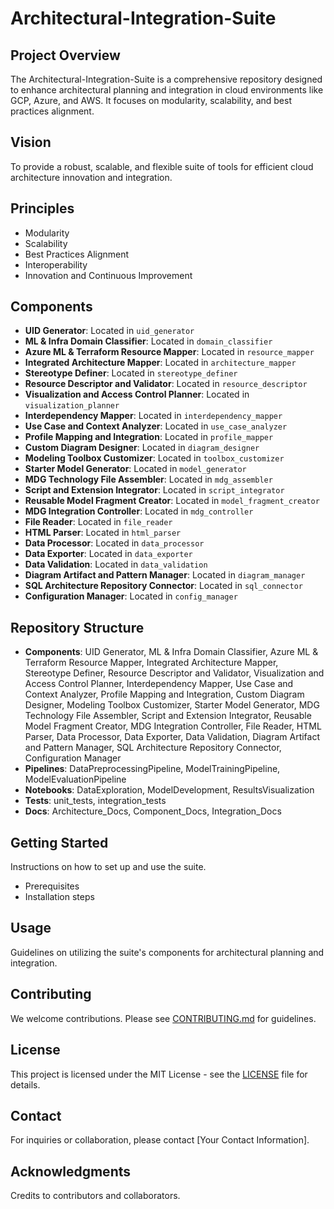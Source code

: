 # Architectural-Integration-Suite

## Project Overview
The Architectural-Integration-Suite is a comprehensive repository designed to enhance architectural planning and integration in cloud environments like GCP, Azure, and AWS. It focuses on modularity, scalability, and best practices alignment.

## Vision
To provide a robust, scalable, and flexible suite of tools for efficient cloud architecture innovation and integration.

## Principles
- Modularity
- Scalability
- Best Practices Alignment
- Interoperability
- Innovation and Continuous Improvement

## Components
- **UID Generator**: Located in `uid_generator`
- **ML & Infra Domain Classifier**: Located in `domain_classifier`
- **Azure ML & Terraform Resource Mapper**: Located in `resource_mapper`
- **Integrated Architecture Mapper**: Located in `architecture_mapper`
- **Stereotype Definer**: Located in `stereotype_definer`
- **Resource Descriptor and Validator**: Located in `resource_descriptor`
- **Visualization and Access Control Planner**: Located in `visualization_planner`
- **Interdependency Mapper**: Located in `interdependency_mapper`
- **Use Case and Context Analyzer**: Located in `use_case_analyzer`
- **Profile Mapping and Integration**: Located in `profile_mapper`
- **Custom Diagram Designer**: Located in `diagram_designer`
- **Modeling Toolbox Customizer**: Located in `toolbox_customizer`
- **Starter Model Generator**: Located in `model_generator`
- **MDG Technology File Assembler**: Located in `mdg_assembler`
- **Script and Extension Integrator**: Located in `script_integrator`
- **Reusable Model Fragment Creator**: Located in `model_fragment_creator`
- **MDG Integration Controller**: Located in `mdg_controller`
- **File Reader**: Located in `file_reader`
- **HTML Parser**: Located in `html_parser`
- **Data Processor**: Located in `data_processor`
- **Data Exporter**: Located in `data_exporter`
- **Data Validation**: Located in `data_validation`
- **Diagram Artifact and Pattern Manager**: Located in `diagram_manager`
- **SQL Architecture Repository Connector**: Located in `sql_connector`
- **Configuration Manager**: Located in `config_manager`

## Repository Structure
- **Components**: UID Generator, ML & Infra Domain Classifier, Azure ML & Terraform Resource Mapper, Integrated Architecture Mapper, Stereotype Definer, Resource Descriptor and Validator, Visualization and Access Control Planner, Interdependency Mapper, Use Case and Context Analyzer, Profile Mapping and Integration, Custom Diagram Designer, Modeling Toolbox Customizer, Starter Model Generator, MDG Technology File Assembler, Script and Extension Integrator, Reusable Model Fragment Creator, MDG Integration Controller, File Reader, HTML Parser, Data Processor, Data Exporter, Data Validation, Diagram Artifact and Pattern Manager, SQL Architecture Repository Connector, Configuration Manager
- **Pipelines**: DataPreprocessingPipeline, ModelTrainingPipeline, ModelEvaluationPipeline
- **Notebooks**: DataExploration, ModelDevelopment, ResultsVisualization
- **Tests**: unit_tests, integration_tests
- **Docs**: Architecture_Docs, Component_Docs, Integration_Docs

## Getting Started
Instructions on how to set up and use the suite.
- Prerequisites
- Installation steps

## Usage
Guidelines on utilizing the suite's components for architectural planning and integration.

## Contributing
We welcome contributions. Please see [CONTRIBUTING.md](CONTRIBUTING.md) for guidelines.

## License
This project is licensed under the MIT License - see the [LICENSE](LICENSE) file for details.

## Contact
For inquiries or collaboration, please contact [Your Contact Information].

## Acknowledgments
Credits to contributors and collaborators.
